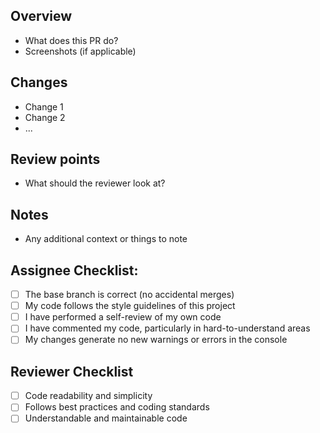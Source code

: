 <!--

PR Title Rules

- Use the same convention rules as the branch naming rules
- Take a look at this for your reference:
  https://www.conventionalcommits.org/en/v1.0.0/#summary

- Format: <type>(optional scope): <description>
- Kindly ask you to write the description with a lowercase letter

Example:
- feat: add user authentication system
- fix: resolve navigation bar overlap issue
- refactor: improve error handling in payment gateway
- test(API): increase coverage for user authentication tests

Note: This template is adapted from a version originally created by @uskayyyyy, with modifications to suit our project's needs.
Reference: https://github.com/M-0923/wad202-final-project-nick/blob/main/.github/pull_request_template.md

-->


## Overview

<!-- Describe the purpose of this PR. -->

- What does this PR do?
- Screenshots (if applicable)

## Changes

<!-- List the changes introduced by this PR. -->
<!-- Delete this section if not needed -->

- Change 1
- Change 2
- ...

## Review points

<!-- List the points you would like to be reviewed in detail and the points you are not confident about. -->
<!-- Delete this section if not needed -->


- What should the reviewer look at?

## Notes

<!-- List the points you would like to be reviewed in detail and the points you are not confident about. -->
<!-- Delete this section if not needed -->

- Any additional context or things to note

## Assignee Checklist:

<!-- Tick the checkboxes if you have done the following: -->

- [ ] The base branch is correct (no accidental merges)
- [ ] My code follows the style guidelines of this project
- [ ] I have performed a self-review of my own code
- [ ] I have commented my code, particularly in hard-to-understand areas
- [ ] My changes generate no new warnings or errors in the console

## Reviewer Checklist

<!-- Tick the checkboxes if you have done the following: -->

- [ ] Code readability and simplicity
- [ ] Follows best practices and coding standards
- [ ] Understandable and maintainable code